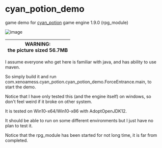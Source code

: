 # cyan_potion_demo
game demo for [cyan_potion](https://github.com/cyanpotion/cyan_potion) game engine 1.9.0 (rpg_module)

![image](demo.gif)

| WARNING:<br/> the picture sized 56.7MB |
| --- |

I assume everyone who get here is familiar with java, and has ability to use maven.

So simply build it and run com.xenoamess.cyan_potion.cyan_potion_demo.ForceEntrance.main, to start the demo.

Notice that I have only tested this (and the engine itself) on windows, so don't feel weird if it broke on other system.

It is tested on Win10-x64/Win10-x86 with AdoptOpenJDK12.

It should be able to run on some different environments but I just have no plan to test it.

Notice that the rpg_module has been started for not long time, it is far from completed.
